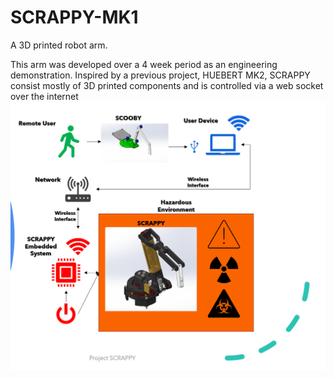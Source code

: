# SCRAPPY-MK1
 A 3D printed robot arm.
 
 This arm was developed over a 4 week period as an engineering demonstration. Inspired by a previous project, HUEBERT MK2, SCRAPPY consist mostly of 3D printed components and is controlled via a web socket over the internet
![Alt text](images/1.png "SCRAPPY")